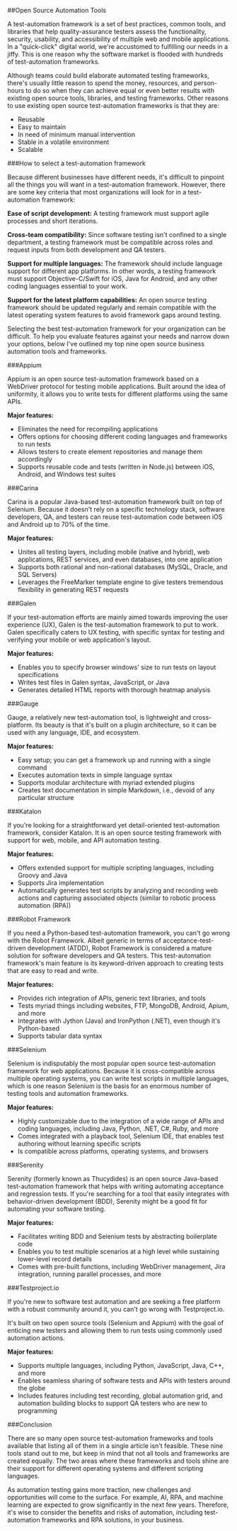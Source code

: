##Open Source Automation Tools

A test-automation framework is a set of best practices, common tools, and libraries that help quality-assurance testers assess the functionality, security, usability, and accessibility of multiple web and mobile applications. In a "quick-click" digital world, we're accustomed to fulfilling our needs in a jiffy. This is one reason why the software market is flooded with hundreds of test-automation frameworks.

Although teams could build elaborate automated testing frameworks, there's usually little reason to spend the money, resources, and person-hours to do so when they can achieve equal or even better results with existing open source tools, libraries, and testing frameworks. Other reasons to use existing open source test-automation frameworks is that they are:

- Reusable
- Easy to maintain
- In need of minimum manual intervention
- Stable in a volatile environment
- Scalable

###How to select a test-automation framework

Because different businesses have different needs, it's difficult to pinpoint all the things you will want in a test-automation framework. However, there are some key criteria that most organizations will look for in a test-automation framework:

**Ease of script development:** A testing framework must support agile processes and short iterations.

**Cross-team compatibility:** Since software testing isn't confined to a single department, a testing framework must be compatible across roles and request inputs from both development and QA testers.

**Support for multiple languages:** The framework should include language support for different app platforms. In other words, a testing framework must support Objective-C/Swift for iOS, Java for Android, and any other coding languages essential to your work.

**Support for the latest platform capabilities:** An open source testing framework should be updated regularly and remain compatible with the latest operating system features to avoid framework gaps around testing.

Selecting the best test-automation framework for your organization can be difficult. To help you evaluate features against your needs and narrow down your options, below I've outlined my top nine open source business automation tools and frameworks.

###Appium

Appium is an open source test-automation framework based on a WebDriver protocol for testing mobile applications. Built around the idea of uniformity, it allows you to write tests for different platforms using the same APIs.

**Major features:**

- Eliminates the need for recompiling applications
- Offers options for choosing different coding languages and frameworks to run tests
- Allows testers to create element repositories and manage them accordingly
- Supports reusable code and tests (written in Node.js) between iOS, Android, and Windows test suites

###Carina

Carina is a popular Java-based test-automation framework built on top of Selenium. Because it doesn't rely on a specific technology stack, software developers, QA, and testers can reuse test-automation code between iOS and Android up to 70% of the time.

**Major features:**

- Unites all testing layers, including mobile (native and hybrid), web applications, REST services, and even databases, into one application
- Supports both rational and non-rational databases (MySQL, Oracle, and SQL Servers)
- Leverages the FreeMarker template engine to give testers tremendous flexibility in generating REST requests


###Galen

If your test-automation efforts are mainly aimed towards improving the user experience (UX), Galen is the test-automation framework to put to work. Galen specifically caters to UX testing, with specific syntax for testing and verifying your mobile or web application's layout.

**Major features:**

- Enables you to specify browser windows' size to run tests on layout specifications
- Writes test files in Galen syntax, JavaScript, or Java
- Generates detailed HTML reports with thorough heatmap analysis

###Gauge

Gauge, a relatively new test-automation tool, is lightweight and cross-platform. Its beauty is that it's built on a plugin architecture, so it can be used with any language, IDE, and ecosystem.

**Major features:**

- Easy setup; you can get a framework up and running with a single command
- Executes automation texts in simple language syntax
- Supports modular architecture with myriad extended plugins
- Creates text documentation in simple Markdown, i.e., devoid of any particular structure

###Katalon

If you're looking for a straightforward yet detail-oriented test-automation framework, consider Katalon. It is an open source testing framework with support for web, mobile, and API automation testing.

**Major features:**

- Offers extended support for multiple scripting languages, including Groovy and Java
- Supports Jira implementation
- Automatically generates test scripts by analyzing and recording web actions and capturing associated objects (similar to robotic process automation (RPA))

###Robot Framework

If you need a Python-based test-automation framework, you can't go wrong with the Robot Framework. Albeit generic in terms of acceptance-test-driven development (ATDD), Robot Framework is considered a mature solution for software developers and QA testers. This test-automation framework's main feature is its keyword-driven approach to creating tests that are easy to read and write.

**Major features:**

- Provides rich integration of APIs, generic text libraries, and tools
- Tests myriad things including websites, FTP, MongoDB, Android, Apium, and more
- Integrates with Jython (Java) and IronPython (.NET), even though it's Python-based
- Supports tabular data syntax

###Selenium

Selenium is indisputably the most popular open source test-automation framework for web applications. Because it is cross-compatible across multiple operating systems, you can write test scripts in multiple languages, which is one reason Selenium is the basis for an enormous number of testing tools and automation frameworks.

**Major features:**

- Highly customizable due to the integration of a wide range of APIs and coding languages, including Java, Python, .NET, C#, Ruby, and more
- Comes integrated with a playback tool, Selenium IDE, that enables test authoring without learning specific scripts
- Is compatible across platforms, operating systems, and browsers

###Serenity

Serenity (formerly known as Thucydides) is an open source Java-based test-automation framework that helps with writing automating acceptance and regression tests. If you're searching for a tool that easily integrates with behavior-driven development (BDD), Serenity might be a good fit for automating your software testing.

**Major features:**

- Facilitates writing BDD and Selenium tests by abstracting boilerplate code
- Enables you to test multiple scenarios at a high level while sustaining lower-level record details
- Comes with pre-built functions, including WebDriver management, Jira integration, running parallel processes, and more

###Testproject.io

If you're new to software test automation and are seeking a free platform with a robust community around it, you can't go wrong with Testproject.io.

It's built on two open source tools (Selenium and Appium) with the goal of enticing new testers and allowing them to run tests using commonly used automation actions.

**Major features:**

- Supports multiple languages, including Python, JavaScript, Java, C++, and more
- Enables seamless sharing of software tests and APIs with testers around the globe
- Includes features including test recording, global automation grid, and automation building blocks to support QA testers who are new to programming

###Conclusion

There are so many open source test-automation frameworks and tools available that listing all of them in a single article isn't feasible. These nine tools stand out to me, but keep in mind that not all tools and frameworks are created equally. The two areas where these frameworks and tools shine are their support for different operating systems and different scripting languages.

As automation testing gains more traction, new challenges and opportunities will come to the surface. For example, AI, RPA, and machine learning are expected to grow significantly in the next few years. Therefore, it's wise to consider the benefits and risks of automation, including test-automation frameworks and RPA solutions, in your business.